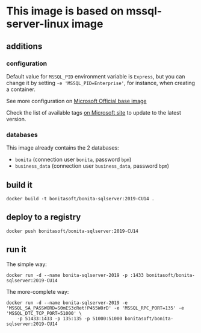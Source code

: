 # This image is based on mssql-server-linux image

## additions

### configuration

Default value for `MSSQL_PID` environment variable is `Express`, but you can change it by setting
`-e 'MSSQL_PID=Enterprise'`, for instance, when creating a container.

See more configuration on [Microsoft Official base image](https://hub.docker.com/_/microsoft-mssql-server)

Check the list of available tags [on Microsoft site](https://mcr.microsoft.com/v2/mssql/server/tags/list)
to update to the latest version.

### databases

This image already contains the 2 databases:
* `bonita` (connection user `bonita`, password `bpm`)
* `business_data` (connection user `business_data`, password `bpm`)

## build it

    docker build -t bonitasoft/bonita-sqlserver:2019-CU14 .

## deploy to a registry

    docker push bonitasoft/bonita-sqlserver:2019-CU14

## run it

The simple way:

    docker run -d --name bonita-sqlserver-2019 -p :1433 bonitasoft/bonita-sqlserver:2019-CU14

The more-complete way:

    docker run -d --name bonita-sqlserver-2019 -e 'MSSQL_SA_PASSWORD=S0mES3cRet!P455W0rD' -e 'MSSQL_RPC_PORT=135' -e 'MSSQL_DTC_TCP_PORT=51000' \
        -p 51433:1433 -p 135:135 -p 51000:51000 bonitasoft/bonita-sqlserver:2019-CU14